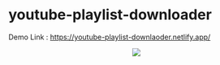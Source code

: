 # youtube-playlist-downloader


Demo Link : https://youtube-playlist-downlaoder.netlify.app/


<p align="center">
  <img src="https://profile-counter.glitch.me/ComradeMohan-youtube-playlist-downloader/count.svg" />
</p>
